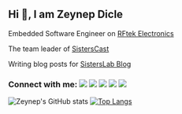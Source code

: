 <!--
### Hi 👋, I am Zeynep Dicle
A passionate embedded system developer from Turkey. I work in hardware design, embedded software development, testing and analysis at [@rftek](https://github.com/rftek-electronics). I am involved in the open source [@deneyap](https://github.com/deneyapkart) project. I also do volunteer work for gender and women's empowerment at [SistersLab](https://sisterslab.co/). I share what I learned in all processes in [my blog](https://sisterslab.co/yazar/zeynep-dicle/) posts.

![Zeynep's GitHub stats](https://github-readme-stats.vercel.app/api?username=zeynepdicle&show_icons=true&theme=radical)     [![Top Langs](https://github-readme-stats.vercel.app/api/top-langs/?username=zeynepdicle&layout=compact&theme=radical)](https://github.com/zeynepdicle/github-readme)

- 🔭 I’m currently working on [RFtek](https://github.com/rftek-electronics)
- 🌱 I’m currently learning ...
- 👯 I’m looking to collaborate on ...
- 🤔 I’m looking for help with ...
- 💬 Ask me about ...
- 📫 How to reach me: ...
- 😄 Pronouns: ...
- ⚡ Fun fact: ...
-->

<!--
**zeynepdicle/zeynepdicle** is a ✨ _special_ ✨ repository because its `README.md` (this file) appears on your GitHub profile.
-->
## Hi 👋, I am Zeynep Dicle
Embedded Software Engineer on [RFtek Electronics](https://github.com/rftek-electronics)

The team leader of [SistersCast](https://open.spotify.com/show/2jwmSljx10O34rTacsnetC?si=382649f809c644b7)

Writing blog posts for [SistersLab Blog](https://sisterslab.co/yazar/zeynep-dicle/)

### Connect with me: [![](https://img.shields.io/badge/Linkedin-66435A)](https://www.linkedin.com/in/zeynep-dicle-9862841a9/) [![](https://img.shields.io/badge/Twitter-66435A)](https://twitter.com/zeynepdicledev)   [![](https://img.shields.io/badge/Youtube-66435A)](https://www.youtube.com/channel/UCPnJ2dQcht_XPxKaTwVTk2A)   [![](https://img.shields.io/badge/Blog-66435A)](https://sisterslab.co/yazar/zeynep-dicle/)   [![](https://img.shields.io/badge/Spotfiy-66435A)](https://open.spotify.com/user/3bsoz3jesd1aw0qinhvl7kp5n?si=3e6e173cd36746c5)   

![Zeynep's GitHub stats](https://github-readme-stats.vercel.app/api?username=zeynepdicle&show_icons=true&theme=radical)     [![Top Langs](https://github-readme-stats.vercel.app/api/top-langs/?username=zeynepdicle&layout=compact&theme=radical)](https://github.com/zeynepdicle/github-readme)

